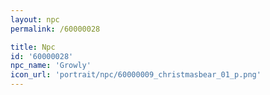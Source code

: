 ```yaml
---
layout: npc
permalink: /60000028

title: Npc
id: '60000028'
npc_name: 'Growly'
icon_url: 'portrait/npc/60000009_christmasbear_01_p.png'
---
```

